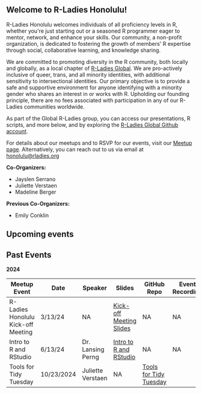 Welcome to R-Ladies Honolulu! 
---
R-Ladies Honolulu welcomes individuals of all proficiency levels in R, whether you're just starting out or a seasoned R programmer eager to mentor, network, and enhance your skills. Our community, a non-profit organization, is dedicated to fostering the growth of members' R expertise through social, collaborative learning, and knowledge sharing. 

We are committed to promoting diversity in the R community, both locally and globally, as a local chapter of [R-Ladies Global](https://rladies.org/). We are pro-actively inclusive of queer, trans, and all minority identities, with additional sensitivity to intersectional identities. Our primary objective is to provide a safe and supportive environment for anyone identifying with a minority gender who shares an interest in or works with R. Upholding our founding principle, there are no fees associated with participation in any of our R-Ladies communities worldwide.

As part of the Global R-Ladies group, you can access our presentations, R scripts, and more below, and by exploring the [R-Ladies Global Github account](https://github.com/rladies). 

For details about our meetups and to RSVP for our events, visit  our [Meetup page](https://www.meetup.com/rladies-honolulu/). Alternatively, you can reach out to us via email at honolulu@rladies.org 

**Co-Organizers:**         
* Jayslen Serrano     
* Juliette Verstaen     
* Madeline Berger

**Previous Co-Organizers:**
* Emily Conklin

Upcoming events
---

Past Events 
---
**2024**

| Meetup Event | Date | Speaker | Slides | GitHub Repo | Event Recording | 
| -----        | ---- | ----   | ------ | ----   | ----        |
| R-Ladies Honolulu Kick-off Meeting | 3/13/24 | NA | [Kick-off Meeting Slides](https://github.com/rladies/meetup-presentations_honolulu/blob/main/03_13_2024_First_Meetup/RLadies%20Kick-off%20Meeting.pdf) | NA | NA |
| Intro to R and RStudio | 6/13/24 | Dr. Lansing Perng | [Intro to R and RStudio](https://github.com/rladies/meetup-presentations_honolulu/blob/main/06_13_2024_Intro_to_R/RLadies_Intro-and-ggplot.html) | NA | NA |
| Tools for Tidy Tuesday | 10/23/2024 | Juliette Verstaen | NA | [Tools for Tidy Tuesday](https://github.com/j-verstaen/tools_for_tidy_tuesday/tree/main) |
